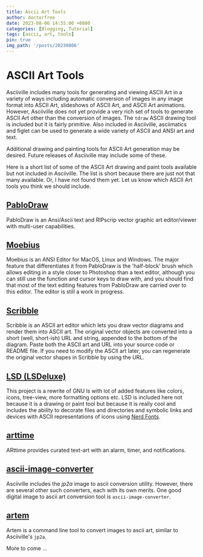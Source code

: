 ```yaml
---
title: Ascii Art Tools
author: doctorfree
date: 2023-08-06 14:55:00 +0800
categories: [Blogging, Tutorial]
tags: [ascii, art, tools]
pin: true
img_path: '/posts/20230806'
---
```


# ASCII Art Tools

Asciiville includes many tools for generating and viewing ASCII Art
in a variety of ways including automatic conversion of images in any
image format into ASCII Art, slideshows of ASCII Art, and ASCII Art
animations. However, Asciiville does not yet provide a very rich set
of tools to generate ASCII Art other than the conversion of images.
The `tdraw` ASCII drawing tool is included but it is fairly primitive.
Also included in Asciiville, asciimatics and figlet can be used to
generate a wide variety of ASCII and ANSI art and text.

Additional drawing and painting tools for ASCII Art generation may be
desired. Future releases of Asciiville may include some of these.

Here is a short list of some of the ASCII Art drawing and paint tools
available but not included in Asciiville. The list is short because
there are just not that many available. Or, I have not found them yet.
Let us know which ASCII Art tools you think we should include.

## [PabloDraw](https://github.com/blocktronics/pablodraw)

PabloDraw is an Ansi/Ascii text and RIPscrip vector graphic art
editor/viewer with multi-user capabilities.

## [Moebius](https://github.com/blocktronics/moebius)

Moebius is an ANSI Editor for MacOS, Linux and Windows. The major feature
that differentiates it from PabloDraw is the 'half-block' brush which allows
editing in a style closer to Photoshop than a text editor, although you can
still use the function and cursor keys to draw with, and you should find that
most of the text editing features from PabloDraw are carried over to this
editor. The editor is still a work in progress.

## [Scribble](http://buttersquid.ink/scribble.html) 

Scribble is an ASCII art editor which lets you draw vector diagrams and render
them into ASCII art. The original vector objects are converted into a short
(well, short-ish) URL and string, appended to the bottom of the diagram.
Paste both the ASCII art and URL into your source code or README file.
If you need to modify the ASCII art later, you can regenerate the original
vector shapes in Scribble by using the URL.

## [LSD (LSDeluxe)](https://github.com/Peltoche/lsd)

This project is a rewrite of GNU ls with lot of added features like colors,
icons, tree-view, more formatting options etc. LSD is included here not because
it is a drawing or paint tool but because it is really cool and includes
the ability to decorate files and directories and symbolic links and devices
with ASCII representations of icons using
[Nerd Fonts](https://www.nerdfonts.com/).

## [arttime](https://github.com/reportaman/arttime)

ARttime provides curated text-art with an alarm, timer, and notifications.

## [ascii-image-converter](https://github.com/TheZoraiz/ascii-image-converter)

Asciiville includes the *jp2a* image to ascii conversion utility. However, there
are several other such converters, each with its own merits. One good digital
image to ascii art conversion tool is `ascii-image-converter`.

## [artem](https://github.com/FineFindus/artem)

Artem is a command line tool to convert images to ascii art, similar to
Asciiville's `jp2a`.

More to come ...
